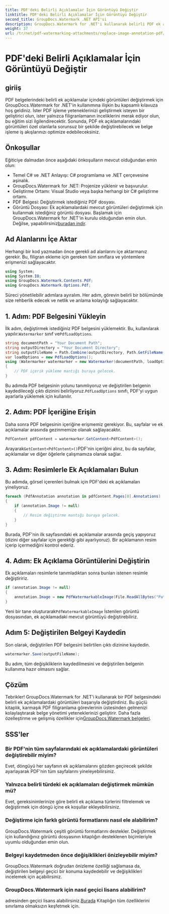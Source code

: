 ```yaml
---
title: PDF'deki Belirli Açıklamalar İçin Görüntüyü Değiştir
linktitle: PDF'deki Belirli Açıklamalar İçin Görüntüyü Değiştir
second_title: GroupDocs.Watermark .NET API'si
description: GroupDocs.Watermark for .NET'i kullanarak belirli PDF ek açıklamalarındaki görüntüleri nasıl değiştireceğinizi öğrenin. Bu ayrıntılı kılavuz, belgelerin yüklenmesinden değişikliklerin kaydedilmesine kadar her şeyi kapsar.
weight: 37
url: /tr/net/pdf-watermarking-attachments/replace-image-annotation-pdf/
---
```


# PDF'deki Belirli Açıklamalar İçin Görüntüyü Değiştir

## giriiş
PDF belgelerindeki belirli ek açıklamalar içindeki görüntüleri değiştirmek için GroupDocs.Watermark for .NET'in kullanımına ilişkin bu kapsamlı kılavuza hoş geldiniz. İster PDF işleme yeteneklerinizi geliştirmek isteyen bir geliştirici olun, ister yalnızca filigranlamanın inceliklerini merak ediyor olun, bu eğitim sizi ilgilendirecektir. Sonunda, PDF ek açıklamalarındaki görüntüleri özel olanlarla sorunsuz bir şekilde değiştirebilecek ve belge işleme iş akışlarınızı optimize edebileceksiniz.
## Önkoşullar
Eğiticiye dalmadan önce aşağıdaki önkoşulların mevcut olduğundan emin olun:
- Temel C# ve .NET Anlayışı: C# programlama ve .NET çerçevesine aşinalık.
- GroupDocs.Watermark for .NET: Projenize yüklenir ve başvurulur.
- Geliştirme Ortamı: Visual Studio veya başka herhangi bir C# geliştirme ortamı.
- PDF Belgesi: Değiştirmek istediğiniz PDF dosyası.
- Görüntü Dosyası: Ek açıklamalardaki mevcut görüntüleri değiştirmek için kullanmak istediğiniz görüntü dosyası.
 Başlamak için GroupDocs.Watermark for .NET'in kurulu olduğundan emin olun. Değilse, yapabilirsiniz[buradan indir](https://releases.groupdocs.com/Watermark/net/).
## Ad Alanlarını İçe Aktar
Herhangi bir kod yazmadan önce gerekli ad alanlarını içe aktarmanız gerekir. Bu, filigran ekleme için gereken tüm sınıflara ve yöntemlere erişmenizi sağlayacaktır.
```csharp
using System;
using System.IO;
using GroupDocs.Watermark.Contents.Pdf;
using GroupDocs.Watermark.Options.Pdf;
```
Süreci yönetilebilir adımlara ayıralım. Her adım, görevin belirli bir bölümünde size rehberlik edecek ve netlik ve anlama kolaylığı sağlayacaktır.
## 1. Adım: PDF Belgesini Yükleyin
 İlk adım, değiştirmek istediğiniz PDF belgesini yüklemektir. Bu, kullanılarak yapılır.`Watermarker` sınıf ve`PdfLoadOptions`.

```csharp
string documentPath = "Your Document Path";
string outputDirectory = "Your Document Directory";
string outputFileName = Path.Combine(outputDirectory, Path.GetFileName(documentPath));
var loadOptions = new PdfLoadOptions();
using (Watermarker watermarker = new Watermarker(documentPath, loadOptions))
{
    // PDF içerik yükleme mantığı buraya gelecek.
}
```
 Bu adımda PDF belgesinin yolunu tanımlıyoruz ve değiştirilen belgenin kaydedileceği çıktı dizinini belirliyoruz.`PdfLoadOptions` sınıfı, PDF'yi uygun ayarlarla yüklemek için kullanılır.
## 2. Adım: PDF İçeriğine Erişin
Daha sonra PDF belgesinin içeriğine erişmemiz gerekiyor. Bu, sayfalar ve ek açıklamalar arasında gezinmemize olanak sağlayacaktır.

```csharp
PdfContent pdfContent = watermarker.GetContent<PdfContent>();
```
 Arayarak`GetContent<PdfContent>()`PDF'nin içeriğini alırız, bu da sayfalar, açıklamalar ve diğer öğelerle çalışmamıza olanak sağlar.
## 3. Adım: Resimlerle Ek Açıklamaları Bulun
Bu adımda, görsel içerenleri bulmak için PDF'deki ek açıklamaları yineliyoruz.

```csharp
foreach (PdfAnnotation annotation in pdfContent.Pages[0].Annotations)
{
    if (annotation.Image != null)
    {
        // Resim değiştirme mantığı buraya gelecek.
    }
}
```
Burada, PDF'nin ilk sayfasındaki ek açıklamalar arasında geçiş yapıyoruz (dizini diğer sayfalar için gerektiği gibi ayarlıyoruz). Bir açıklamanın resim içerip içermediğini kontrol ederiz.
## 4. Adım: Ek Açıklama Görüntülerini Değiştirin
Ek açıklamaları resimlerle tanımladıktan sonra bunları istenen resimle değiştiririz.

```csharp
if (annotation.Image != null)
{
    annotation.Image = new PdfWatermarkableImage(File.ReadAllBytes("Path to Your Image File"));
}
```
 Yeni bir tane oluşturarak`PdfWatermarkableImage` İstenilen görüntü dosyasından, ek açıklamadaki mevcut görüntüyü değiştirebiliriz.
## Adım 5: Değiştirilen Belgeyi Kaydedin
Son olarak, değiştirilen PDF belgesini belirtilen çıktı dizinine kaydedin.

```csharp
watermarker.Save(outputFileName);
```
Bu adım, tüm değişikliklerin kaydedilmesini ve değiştirilen belgenin kullanıma hazır olmasını sağlar.
## Çözüm
Tebrikler! GroupDocs.Watermark for .NET'i kullanarak bir PDF belgesindeki belirli ek açıklamalardaki görüntüleri başarıyla değiştirdiniz. Bu güçlü kitaplık, karmaşık PDF filigranlama görevlerinin üstesinden gelmenizi kolaylaştırarak belge yönetimi yeteneklerinizi geliştirir. Daha fazla özelleştirme ve gelişmiş özellikler için[GroupDocs.Watermark belgeleri](https://tutorials.groupdocs.com/Watermark/net/).
## SSS'ler
### Bir PDF'nin tüm sayfalarındaki ek açıklamalardaki görüntüleri değiştirebilir miyim?
Evet, döngüyü her sayfanın ek açıklamalarını gözden geçirecek şekilde ayarlayarak PDF'nin tüm sayfalarını yineleyebilirsiniz.
### Yalnızca belirli türdeki ek açıklamaları değiştirmek mümkün mü?
Evet, gereksinimlerinize göre belirli ek açıklama türlerini filtrelemek ve değiştirmek için döngü içine ek koşullar ekleyebilirsiniz.
### Değiştirme için farklı görüntü formatlarını nasıl ele alabilirim?
GroupDocs.Watermark çeşitli görüntü formatlarını destekler. Değiştirmek için kullandığınız görüntü dosyasının kitaplığın desteklenen biçimleriyle uyumlu olduğundan emin olun.
### Belgeyi kaydetmeden önce değişiklikleri önizleyebilir miyim?
GroupDocs.Watermark doğrudan önizleme özelliği sağlamasa da, değiştirilen belgeyi geçici bir konuma kaydedebilir ve değişiklikleri incelemek için açabilirsiniz.
### GroupDocs.Watermark için nasıl geçici lisans alabilirim?
 adresinden geçici lisans alabilirsiniz.[Burada](https://purchase.groupdocs.com/temporary-license/) Kitaplığın tüm özelliklerini sınırlama olmaksızın keşfetmek için.